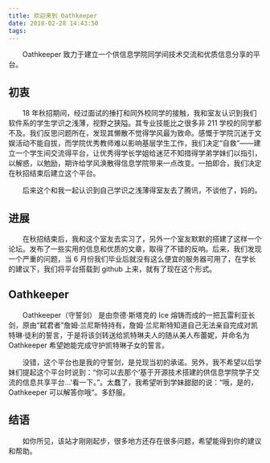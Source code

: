 ```yaml
---
title: 欢迎来到 Oathkeeper
date: 2018-02-28 14:43:50
tags: 
---
```

&emsp;&emsp;Oathkeeper 致力于建立一个供信息学院同学间技术交流和优质信息分享的平台。

## 初衷
&emsp;&emsp;18 年秋招期间，经过面试的捶打和同外校同学的接触，我和室友认识到我们软件系的学生学识之浅薄，视野之狭隘。其专业技能比之很多非 211 学校的同学都不及。我们反思问题所在，发现其懒散不觉得学风最为致命。感慨于学院沉迷于文娱活动不能自拔，而学院优秀教师难以影响基层学生工作，我们决定“自救”——建立一个学生间交流得平台，让优秀得学长学姐给迷茫不知措得学弟学妹们以指引，以解惑，以勉励，期许给学风涣散得信息学院带来一点改变。一拍即合，我们决定在秋招结束后建立这个平台。
 
&emsp;&emsp;后来这个和我一起认识到自己学识之浅薄得室友去了腾讯，不谈他了，妈的。
 
## 进展
&emsp;&emsp;在秋招结束后，我和这个室友去实习了，另外一个室友默默的搭建了这样一个论坛。发布了一些实用的信息和优质的文章，取得了不错的反响。后来，我们发现一个严重的问题，当 6 月份我们毕业后就没有这么便宜的服务器可用了，在学长的建议下，我们将平台搭载到 github 上来，就有了现在这个形式。

## Oathkeeper
&emsp;&emsp;Oathkeeper（守誓剑） 是由奈德·斯塔克的 Ice 熔铸而成的一把瓦雷利亚长剑，原由“弑君者”詹姆·兰尼斯特持有，詹姆·兰尼斯特知道自己无法亲自完成对凯特琳·徒利的誓言，于是将该剑转送给凯特琳夫人的随从美人布蕾妮，并命名为 Oathkeeper 希望她能完成守护凯特琳子女的誓言。
 
&emsp;&emsp;没错，这个平台也是我的守誓剑，是兑现当初的承诺。另外，我不希望以后学妹们提起这个平台时说到：“你可以去那个‘基于开源技术搭建的供信息学院学子交流的信息共享平台...’看一下。”。太蠢了，我希望听到学妹甜甜的说：“哦，是的，Oathkeeper 可以解答你哦”。多舒服。

## 结语
&emsp;&emsp;如你所见，该站才刚刚起步，很多地方还存在很多问题，希望能得到你的建议和帮助。